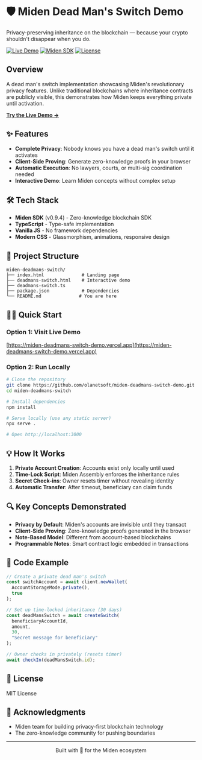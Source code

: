 # 🛡️ Miden Dead Man's Switch Demo

Privacy-preserving inheritance on the blockchain — because your crypto shouldn't disappear when you do.

[![Live Demo](https://img.shields.io/badge/demo-live-brightgreen)](https://miden-deadmans-switch.vercel.app)
[![Miden SDK](https://img.shields.io/badge/miden--sdk-v0.9.4-blue)](https://www.npmjs.com/package/@demox-labs/miden-sdk)
[![License](https://img.shields.io/badge/license-MIT-purple)](LICENSE)

## Overview

A dead man's switch implementation showcasing Miden's revolutionary privacy features. Unlike traditional blockchains where inheritance contracts are publicly visible, this demonstrates how Miden keeps everything private until activation.

**[Try the Live Demo →](https://miden-deadmans-switch-demo.vercel.app)**

## ✨ Features

- **Complete Privacy**: Nobody knows you have a dead man's switch until it activates
- **Client-Side Proving**: Generate zero-knowledge proofs in your browser
- **Automatic Execution**: No lawyers, courts, or multi-sig coordination needed
- **Interactive Demo**: Learn Miden concepts without complex setup

## 🛠️ Tech Stack

- **Miden SDK** (v0.9.4) - Zero-knowledge blockchain SDK
- **TypeScript** - Type-safe implementation
- **Vanilla JS** - No framework dependencies
- **Modern CSS** - Glassmorphism, animations, responsive design

## 📁 Project Structure

```
miden-deadmans-switch/
├── index.html              # Landing page
├── deadmans-switch.html    # Interactive demo
├── deadmans-switch.ts
├── package.json            # Dependencies
└── README.md              # You are here
```

## 🏃‍♂️ Quick Start

### Option 1: Visit Live Demo
[https://miden-deadmans-switch-demo.vercel.app](https://miden-deadmans-switch-demo.vercel.app)

### Option 2: Run Locally

```bash
# Clone the repository
git clone https://github.com/olanetsoft/miden-deadmans-switch-demo.git
cd miden-deadmans-switch

# Install dependencies
npm install

# Serve locally (use any static server)
npx serve .

# Open http://localhost:3000
```

## 💡 How It Works

1. **Private Account Creation**: Accounts exist only locally until used
2. **Time-Lock Script**: Miden Assembly enforces the inheritance rules
3. **Secret Check-ins**: Owner resets timer without revealing identity
4. **Automatic Transfer**: After timeout, beneficiary can claim funds

## 🔍 Key Concepts Demonstrated

- **Privacy by Default**: Miden's accounts are invisible until they transact
- **Client-Side Proving**: Zero-knowledge proofs generated in the browser
- **Note-Based Model**: Different from account-based blockchains
- **Programmable Notes**: Smart contract logic embedded in transactions

## 📝 Code Example

```typescript
// Create a private dead man's switch
const switchAccount = await client.newWallet(
  AccountStorageMode.private(),
  true
);

// Set up time-locked inheritance (30 days)
const deadMansSwitch = await createSwitch(
  beneficiaryAccountId,
  amount,
  30,
  "Secret message for beneficiary"
);

// Owner checks in privately (resets timer)
await checkIn(deadMansSwitch.id);
```

## 📄 License

MIT License

## 🙏 Acknowledgments

- Miden team for building privacy-first blockchain technology
- The zero-knowledge community for pushing boundaries

---

<p align="center">
  Built with 💜 for the Miden ecosystem
</p>
